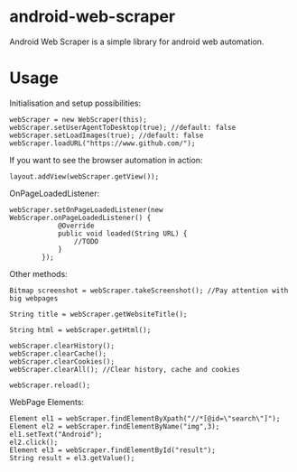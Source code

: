 # android-web-scraper
Android Web Scraper is a simple library for android web automation.
# Usage
Initialisation and setup possibilities:
```
webScraper = new WebScraper(this);
webScraper.setUserAgentToDesktop(true); //default: false
webScraper.setLoadImages(true); //default: false
webScraper.loadURL("https://www.github.com/");
```
If you want to see the browser automation in action:
```
layout.addView(webScraper.getView());
```
OnPageLoadedListener:
```
webScraper.setOnPageLoadedListener(new WebScraper.onPageLoadedListener() {
            @Override
            public void loaded(String URL) {
                //TODO
            }
        });
```
Other methods:
```
Bitmap screenshot = webScraper.takeScreenshot(); //Pay attention with big webpages
```
```
String title = webScraper.getWebsiteTitle();
```
```
String html = webScraper.getHtml();
```
```
webScraper.clearHistory();
webScraper.clearCache();
webScraper.clearCookies();
webScraper.clearAll(); //Clear history, cache and cookies
```
```
webScraper.reload();
```
WebPage Elements:
```
Element el1 = webScraper.findElementByXpath("//*[@id=\"search\"]");
Element el2 = webScraper.findElementByName("img",3);
el1.setText("Android");
el2.click();
Element el3 = webScraper.findElementById("result");
String result = el3.getValue();
```
